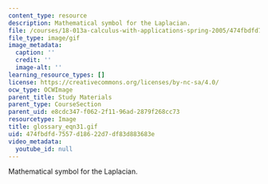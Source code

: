 ```yaml
---
content_type: resource
description: Mathematical symbol for the Laplacian.
file: /courses/18-013a-calculus-with-applications-spring-2005/474fbdfd7557d18622d7df83d883683e_glossary_eqn31.gif
file_type: image/gif
image_metadata:
  caption: ''
  credit: ''
  image-alt: ''
learning_resource_types: []
license: https://creativecommons.org/licenses/by-nc-sa/4.0/
ocw_type: OCWImage
parent_title: Study Materials
parent_type: CourseSection
parent_uid: e8cdc347-f062-2f11-96ad-2879f268cc73
resourcetype: Image
title: glossary_eqn31.gif
uid: 474fbdfd-7557-d186-22d7-df83d883683e
video_metadata:
  youtube_id: null
---
```

Mathematical symbol for the Laplacian.